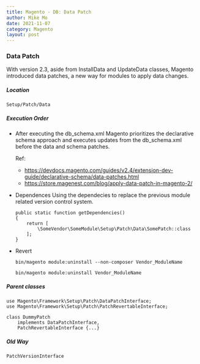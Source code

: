 ```yaml
---
title: Magento - DB: Data Patch
author: Mike Mo
date: 2021-11-07
category: Magento
layout: post
---
```


### Data Patch
With version 2.3, aside from InstallData and UpdateData classes, Magento introduced data patches, a new way for modules to apply data changes.


##### Location
```
Setup/Patch/Data
```

##### Execution Order

-  After executing the db_schema.xml
    Magento prioritizes the declarative schema approach and executes updates from the db_schema.xml before the data and schema patches.

    Ref: 
    - https://devdocs.magento.com/guides/v2.4/extension-dev-guide/declarative-schema/data-patches.html
    - https://store.magenest.com/blog/apply-data-patch-in-magento-2/

- Dependences
  Using the dependecies to replace the previous module related version control system.
    ```
    public static function getDependencies()
    {
        return [
            \SomeVendor\SomeModule\Setup\Patch\Data\SomePatch::class
        ];
    }
    ```

- Revert 
    ```
    bin/magento module:uninstall --non-composer Vendor_ModuleName

    bin/magento module:uninstall Vendor_ModuleName
    ```

##### Parent classes
    use Magento\Framework\Setup\Patch\DataPatchInterface;
    use Magento\Framework\Setup\Patch\PatchRevertableInterface;

    class DummyPatch
        implements DataPatchInterface,
        PatchRevertableInterface {...}

##### Old Way 
    PatchVersionInterface

    
  